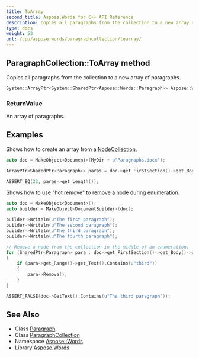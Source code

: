 ```yaml
---
title: ToArray
second_title: Aspose.Words for C++ API Reference
description: Copies all paragraphs from the collection to a new array of paragraphs.
type: docs
weight: 53
url: /cpp/aspose.words/paragraphcollection/toarray/
---
```

## ParagraphCollection::ToArray method


Copies all paragraphs from the collection to a new array of paragraphs.

```cpp
System::ArrayPtr<System::SharedPtr<Aspose::Words::Paragraph>> Aspose::Words::ParagraphCollection::ToArray()
```


### ReturnValue

An array of paragraphs.

## Examples



Shows how to create an array from a [NodeCollection](../../nodecollection/). 
```cpp
auto doc = MakeObject<Document>(MyDir + u"Paragraphs.docx");

ArrayPtr<SharedPtr<Paragraph>> paras = doc->get_FirstSection()->get_Body()->get_Paragraphs()->ToArray();

ASSERT_EQ(22, paras->get_Length());
```


Shows how to use "hot remove" to remove a node during enumeration. 
```cpp
auto doc = MakeObject<Document>();
auto builder = MakeObject<DocumentBuilder>(doc);

builder->Writeln(u"The first paragraph");
builder->Writeln(u"The second paragraph");
builder->Writeln(u"The third paragraph");
builder->Writeln(u"The fourth paragraph");

// Remove a node from the collection in the middle of an enumeration.
for (SharedPtr<Paragraph> para : doc->get_FirstSection()->get_Body()->get_Paragraphs()->ToArray())
{
    if (para->get_Range()->get_Text().Contains(u"third"))
    {
        para->Remove();
    }
}

ASSERT_FALSE(doc->GetText().Contains(u"The third paragraph"));
```

## See Also

* Class [Paragraph](../../paragraph/)
* Class [ParagraphCollection](../)
* Namespace [Aspose::Words](../../)
* Library [Aspose.Words](../../../)
